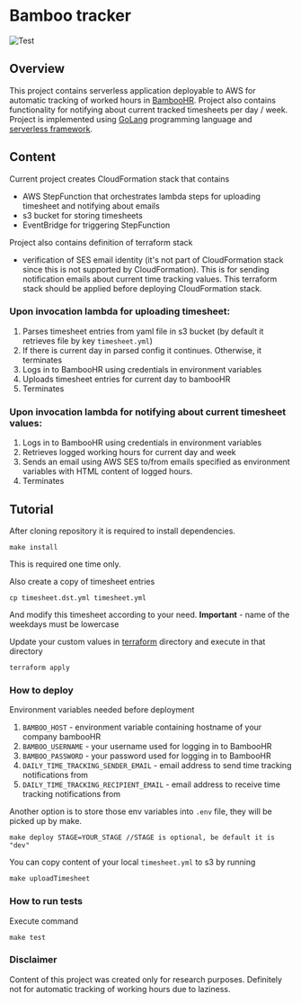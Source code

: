 # Bamboo tracker
![Test](https://github.com/ivanmartos/bamboo-tracker/workflows/Test/badge.svg)


## Overview
This project contains serverless application deployable to AWS for automatic tracking of worked hours in [BambooHR](https://www.bamboohr.com/).
Project also contains functionality for notifying about current tracked timesheets per day / week.
Project is implemented using [GoLang](https://golang.org/) programming language and [serverless framework](https://serverless.com/).

## Content
Current project creates CloudFormation stack that contains 
- AWS StepFunction that orchestrates lambda steps for uploading timesheet and notifying about emails
- s3 bucket for storing timesheets
- EventBridge for triggering StepFunction

Project also contains definition of terraform stack
- verification of SES email identity (it's not part of CloudFormation stack since this is not supported by CloudFormation).
This is for sending notification emails about current time tracking values. This terraform stack should be applied before deploying 
CloudFormation stack.

### Upon invocation lambda for uploading timesheet:
1. Parses timesheet entries from yaml file in s3 bucket (by default it retrieves file by key `timesheet.yml`)
2. If there is current day in parsed config it continues. Otherwise, it terminates
3. Logs in to BambooHR using credentials in environment variables
4. Uploads timesheet entries for current day to bambooHR
5. Terminates

### Upon invocation lambda for notifying about current timesheet values:
1. Logs in to BambooHR using credentials in environment variables
2. Retrieves logged working hours for current day and week
3. Sends an email using AWS SES to/from emails specified as environment variables with HTML content of logged hours.
4. Terminates

## Tutorial
After cloning repository it is required to install dependencies.
```
make install
```
This is required one time only.

Also create a copy of timesheet entries
```
cp timesheet.dst.yml timesheet.yml
```
And modify this timesheet according to your need. **Important** - name of the weekdays must be lowercase

Update your custom values in [terraform](./tf-infrastructure) directory and execute in that directory
```
terraform apply
```

### How to deploy
Environment variables needed before deployment
1. `BAMBOO_HOST` - environment variable containing hostname of your company bambooHR
2. `BAMBOO_USERNAME` - your username used for logging in to BambooHR
3. `BAMBOO_PASSWORD` - your password used for logging in to BambooHR
4. `DAILY_TIME_TRACKING_SENDER_EMAIL` - email address to send time tracking notifications from
5. `DAILY_TIME_TRACKING_RECIPIENT_EMAIL` - email address to receive time tracking notifications from

Another option is to store those env variables into `.env` file, they will be picked up by make.

```
make deploy STAGE=YOUR_STAGE //STAGE is optional, be default it is "dev"
```

You can copy content of your local `timesheet.yml` to s3 by running
```
make uploadTimesheet
```

### How to run tests
Execute command 
```
make test
```


### Disclaimer
Content of this project was created only for research purposes. 
Definitely not for automatic tracking of working hours due to laziness.

